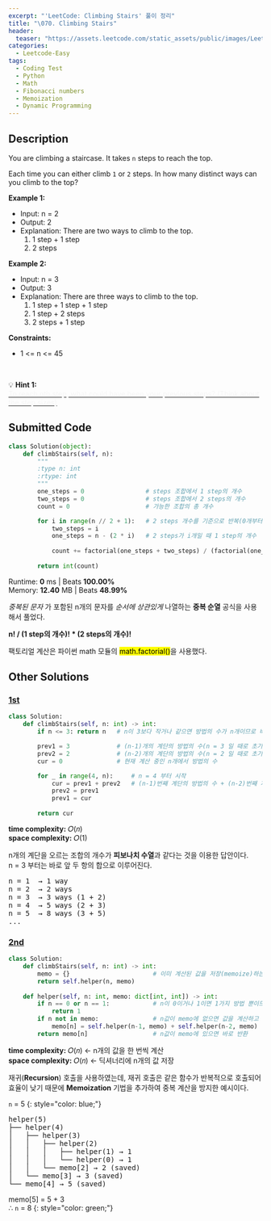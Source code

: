 ```yaml
---
excerpt: "'LeetCode: Climbing Stairs' 풀이 정리"
title: "\070. Climbing Stairs"
header:
  teaser: "https://assets.leetcode.com/static_assets/public/images/LeetCode_Sharing.png"
categories:
  - Leetcode-Easy
tags:
  - Coding Test
  - Python
  - Math
  - Fibonacci numbers
  - Memoization
  - Dynamic Programming
---
```


## <i class="fa-solid fa-file-lines"></i> Description

You are climbing a staircase. It takes `n` steps to reach the top.

Each time you can either climb `1` or `2` steps. In how many distinct ways can you climb to the top?

**Example 1:**

- Input: n = 2
- Output: 2
- Explanation: There are two ways to climb to the top.
   1. 1 step + 1 step
   2. 2 steps

**Example 2:**

- Input: n = 3
- Output: 3
- Explanation: There are three ways to climb to the top.
   1. 1 step + 1 step + 1 step
   2. 1 step + 2 steps
   3. 2 steps + 1 step

**Constraints:**

- 1 <= n <= 45
<br>

💡 **Hint 1:**   
<u><span style="color:#F5F5F5">To reach nth step, what could have been your previous steps? (Think about the step sizes)</span></u>


## <i class="fa-solid fa-cloud-arrow-up"></i> Submitted Code

```python
class Solution(object):
    def climbStairs(self, n):
        """
        :type n: int
        :rtype: int
        """
        one_steps = 0                 # steps 조합에서 1 step의 개수
        two_steps = 0                 # steps 조합에서 2 steps의 개수
        count = 0                     # 가능한 조합의 총 개수

        for i in range(n // 2 + 1):   # 2 steps 개수를 기준으로 반복(0개부터 n//2개까지)
            two_steps = i             
            one_steps = n - (2 * i)   # 2 steps가 i개일 때 1 step의 개수
            
            count += factorial(one_steps + two_steps) / (factorial(one_steps) * factorial(two_steps))
        
        return int(count)
```
<i class="fa-solid fa-clock"></i> Runtime: **0** ms \| Beats **100.00%**    
<i class="fa-solid fa-memory"></i> Memory: **12.40** MB \| Beats **48.99%**

*중복된 문자* 가 포함된 n개의 문자를 *순서에 상관있게* 나열하는 **중복 순열** 공식을 사용해서 풀었다.

**n! / (1 step의 개수)! \* (2 steps의 개수)!**

팩토리얼 계산은 파이썬 math 모듈의 <mark>math.factorial()</mark>을 사용했다.


## <i class="fa-solid fa-flask"></i> Other Solutions

### <a href="https://leetcode.com/problems/climbing-stairs/solutions/6162936/dynamic-programming-solution-by-niits-k9xe/" target="_blank">1st</a>

```python
class Solution:
    def climbStairs(self, n: int) -> int:
        if n <= 3: return n   # n이 3보다 작거나 같으면 방법의 수가 n개이므로 바로 n을 반환

        prev1 = 3             # (n-1)개의 계단의 방법의 수(n = 3 일 때로 초기화)
        prev2 = 2             # (n-2)개의 계단의 방법의 수(n = 2 일 때로 초기화)
        cur = 0               # 현재 계산 중인 n개에서 방법의 수

        for _ in range(4, n):     # n = 4 부터 시작
            cur = prev1 + prev2   # (n-1)번째 계단의 방법의 수 + (n-2)번째 계단의 방법의 수
            prev2 = prev1
            prev1 = cur
        
        return cur
```
<i class="fa-solid fa-clock"></i> **time complexity:** 𝑂(𝑛)    
<i class="fa-solid fa-memory"></i> **space complexity:** 𝑂(1)           

n개의 계단을 오르는 조합의 개수가 **피보나치 수열**과 같다는 것을 이용한 답안이다.  
n = 3 부터는 바로 앞 두 항의 합으로 이루어진다.

<pre>
n = 1  → 1 way
n = 2  → 2 ways
n = 3  → 3 ways (1 + 2)
n = 4  → 5 ways (2 + 3)
n = 5  → 8 ways (3 + 5)
...
</pre>

### <a href="https://leetcode.com/problems/climbing-stairs/solutions/3708750/4-methods-beats-100-c-java-python-beginn-bvot/" target="_blank">2nd</a>

```python
class Solution:
    def climbStairs(self, n: int) -> int:
        memo = {}                       # 이미 계산된 값을 저장(memoize)하는 딕셔너리
        return self.helper(n, memo)
    
    def helper(self, n: int, memo: dict[int, int]) -> int:
        if n == 0 or n == 1:            # n이 0이거나 1이면 1가지 방법 뿐이므로 1 반환
            return 1
        if n not in memo:               # n값이 memo에 없으면 값을 계산하고 저장
            memo[n] = self.helper(n-1, memo) + self.helper(n-2, memo)
        return memo[n]                  # n값이 memo에 있으면 바로 반환
```
<i class="fa-solid fa-clock"></i> **time complexity:** 𝑂(𝑛) ← n개의 값을 한 번씩 계산            
<i class="fa-solid fa-memory"></i> **space complexity:** 𝑂(𝑛) ← 딕셔너리에 n개의 값 저장   

재귀(**Recursion**) 호출을 사용하였는데, 재귀 호출은 같은 함수가 반복적으로 호출되어 효율이 낮기 때문에 **Memoization** 기법을 추가하여 중복 계산을 방지한 예시이다.

`n` = 5
{: style="color: blue;"}

<pre>
helper(5)
├── helper(4)
│   ├── helper(3)
│   │   ├── helper(2)
│   │   │   ├── helper(1) → 1
│   │   │   └── helper(0) → 1
│   │   └── memo[2] → 2 (saved)
│   └── memo[3] → 3 (saved)
└── memo[4] → 5 (saved)
</pre>

memo[5] = 5 + 3    
∴ `n` = 8
{: style="color: green;"}
